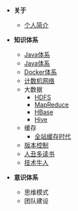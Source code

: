 
- **关于**
     - [个人简介](/wiki/use/home)

- **知识体系**
    - [Java体系]({{baseDomain}}?sidebar=java/java)
    - [Java体系]({{baseDomain}}?sidebar=js)
    - [Docker体系]({{baseDomain}}?sidebar=docker)
    - [计数机网络](/wiki/information/web)
    - 大数据
      - [HDFS](/wiki/information/massive_data/hadoop/hdfs)
      - [MapReduce](/wiki/information/massive_data/hadoop/mapreduce)
      - [HBase](/wiki/information/massive_data/hadoop/hbase)
      - [Hive](/wiki/information/massive_data/hadoop/hive)
    - 缓存
      - [全站缓存时代](https://mp.weixin.qq.com/s/Qda9sayJI2hq_nzvuROG4Q)  
    - [版本控制](/wiki/information/version)
    - [人丑多读书](/wiki/information/books)
    - [技术牛人](/wiki/information/oxen)

- **意识体系**
   - 思维模式
   - 团队建设
